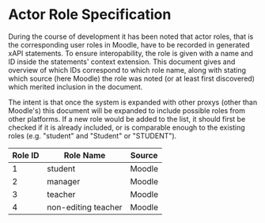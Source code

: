 Actor Role Specification
===============================

During the course of development it has been noted that actor roles, that is the corresponding user roles in Moodle, have to be recorded in generated xAPI statements.
To ensure interopability, the role is given with a name and ID inside the statements' context extension.
This document gives and overview of which IDs correspond to which role name, along with stating which source (here Moodle) the role was noted (or at least first discovered)
which merited inclusion in the document.

The intent is that once the system is expanded with other proxys (other than Moodle's) this document will be expanded to include possible roles from other platforms. If a new role would be added to the list, it should first be checked if it is already included, or is comparable enough to the existing roles (e.g. "student" and "Student" or "STUDENT").

| Role ID | Role Name | Source |
| ------- | --------- | ------ |
| 1 | student | Moodle |
| 2 | manager | Moodle |
| 3 | teacher | Moodle |
| 4 | non-editing teacher | Moodle |

